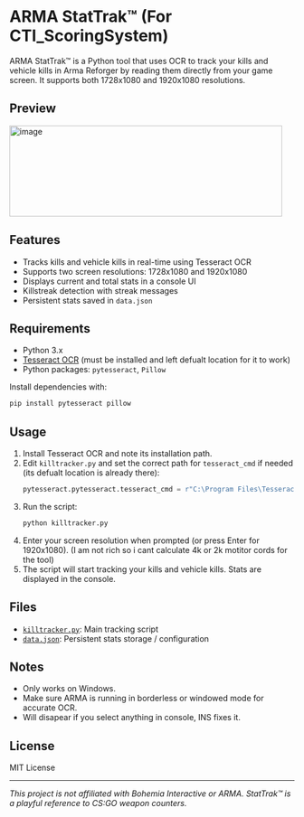# ARMA StatTrak™ (For CTI_ScoringSystem)
ARMA StatTrak™ is a Python tool that uses OCR to track your kills and vehicle kills in Arma Reforger by reading them directly from your game screen. It supports both 1728x1080 and 1920x1080 resolutions.
## Preview

<img width="482" height="161" alt="image" src="https://github.com/user-attachments/assets/f1826817-8072-46aa-9aaa-ce9079478234" />

## Features

- Tracks kills and vehicle kills in real-time using Tesseract OCR
- Supports two screen resolutions: 1728x1080 and 1920x1080
- Displays current and total stats in a console UI
- Killstreak detection with streak messages
- Persistent stats saved in `data.json`

## Requirements

- Python 3.x
- [Tesseract OCR](https://github.com/tesseract-ocr/tesseract) (must be installed and left defualt location for it to work)
- Python packages: `pytesseract`, `Pillow`

Install dependencies with:
```sh
pip install pytesseract pillow
```

## Usage

1. Install Tesseract OCR and note its installation path.
2. Edit `killtracker.py` and set the correct path for `tesseract_cmd` if needed (its defualt location is already there):
   ```python
   pytesseract.pytesseract.tesseract_cmd = r"C:\Program Files\Tesseract-OCR\tesseract.exe"
   ```
3. Run the script:
   ```sh
   python killtracker.py
   ```
4. Enter your screen resolution when prompted (or press Enter for 1920x1080). (I am not rich so i cant calculate 4k or 2k motitor  cords for the tool)
5. The script will start tracking your kills and vehicle kills. Stats are displayed in the console.

## Files

- [`killtracker.py`](killtracker.py): Main tracking script
- [`data.json`](data.json): Persistent stats storage /  configuration

## Notes

- Only works on Windows.
- Make sure ARMA is running in borderless or windowed mode for accurate OCR.
- Will disapear if you select anything in console, INS fixes it.

## License

MIT License

---

*This project is not affiliated with Bohemia Interactive or ARMA. StatTrak™ is a playful reference to CS:GO weapon counters.*
